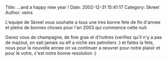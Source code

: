 Title: ...and a happy new year !
Date: 2002-12-31 15:41:17
Category: Skreel
Author: veins

L'equipe de Skreel vous souhaite a tous une tres bonne fete de fin d'annee et pleins de bonnes choses pour l'an 2003 qui commence cette nuit.

Gavez vous de champagne, de foie gras et d'huitres (verifiez qu'il n'y a pas de mazout, on sait jamais ou elf a niche ses petroliers :) et faites la fete, nous pour la nouvelle annee on va continuer a oeuvrer pour notre plaisir et pour le votre, c'est notre bonne resolution  :)